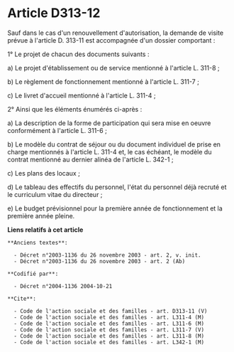 # Article D313-12

Sauf dans le cas d'un renouvellement d'autorisation, la demande de visite prévue à l'article D. 313-11 est accompagnée d'un
dossier comportant :

1° Le projet de chacun des documents suivants :

a) Le projet d'établissement ou de service mentionné à l'article L. 311-8 ;

b) Le règlement de fonctionnement mentionné à l'article L. 311-7 ;

c) Le livret d'accueil mentionné à l'article L. 311-4 ;

2° Ainsi que les éléments énumérés ci-après :

a) La description de la forme de participation qui sera mise en oeuvre conformément à l'article L. 311-6 ;

b) Le modèle du contrat de séjour ou du document individuel de prise en charge mentionnés à l'article L. 311-4 et, le cas
échéant, le modèle du contrat mentionné au dernier alinéa de l'article L. 342-1 ;

c) Les plans des locaux ;

d) Le tableau des effectifs du personnel, l'état du personnel déjà recruté et le curriculum vitae du directeur ;

e) Le budget prévisionnel pour la première année de fonctionnement et la première année pleine.

**Liens relatifs à cet article**

	**Anciens textes**:

	  - Décret n°2003-1136 du 26 novembre 2003 - art. 2, v. init.
	  - Décret n°2003-1136 du 26 novembre 2003 - art. 2 (Ab)

	**Codifié par**:

	  - Décret n°2004-1136 2004-10-21

	**Cite**:

	  - Code de l'action sociale et des familles - art. D313-11 (V)
	  - Code de l'action sociale et des familles - art. L311-4 (M)
	  - Code de l'action sociale et des familles - art. L311-6 (M)
	  - Code de l'action sociale et des familles - art. L311-7 (V)
	  - Code de l'action sociale et des familles - art. L311-8 (M)
	  - Code de l'action sociale et des familles - art. L342-1 (M)
